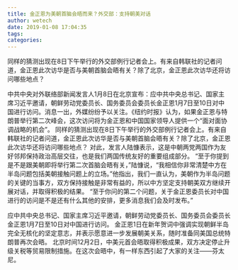 ```yaml
---
title: 金正恩为美朝首脑会晤而来？外交部：支持朝美对话
author: wetech
date: 2019-01-08 17:04:35
tags: 
categories: 
---
```

同样的猜测出现在8日下午举行的外交部例行记者会上。有来自韩联社的记者问道，金正恩此次访华是否与美朝首脑会晤有关？除了北京，金正恩此次访华还将访问哪些地点？
<!-- more -->
中共中央对外联络部新闻发言人1月8日在北京宣布：应中共中央总书记、国家主席习近平邀请，朝鲜劳动党委员长、国务委员会委员长金正恩1月7日至10日对中国进行访问。消息一出，外媒纷纷予以关注。《纽约时报》认为，如果金正恩与特朗普举行第二次峰会，这次访问将为金正恩和中国国家领导人提供一个“面对面协调战略的机会”。
同样的猜测出现在8日下午举行的外交部例行记者会上。有来自韩联社的记者问道，金正恩此次访华是否与美朝首脑会晤有关？除了北京，金正恩此次访华还将访问哪些地点？
对此，发言人陆慷表示，这是中朝两党两国作为友好邻邦保持政治高层交往，也是我们两国传统友好的重要组成部分。
“至于你提到是不是跟美朝即将举行第二次首脑会晤有关，”陆慷说，“我相信你非常清楚中方在半岛问题包括美朝接触问题上的立场。”他指出，我们一直认为，美朝作为半岛问题的关键的当事方，双方保持接触是非常有益的，所以中方坚定支持朝美双方继续开展对话，并取得积极的结果。
“至于你问的第二个问题，关于金正恩委员长对中国进行的访问是不是还有什么其他的安排，更多消息我们会及时发布。”
 
 
应中共中央总书记、国家主席习近平邀请，朝鲜劳动党委员长、国务委员会委员长金正恩1月7日至10日对中国进行访问。
金正恩1日在新年贺词中强调实现朝鲜半岛完全无核化的坚定意志，并表示愿意进一步发展朝美关系，随时准备同美国总统特朗普再次会晤。
北京时间12月2日，中美元首会晤取得积极成果，双方决定停止升级关税等贸易限制措施。在这次会晤中，有一样东西引起了大家的关注——芬太尼。
